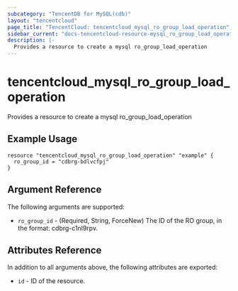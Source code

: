 ```yaml
---
subcategory: "TencentDB for MySQL(cdb)"
layout: "tencentcloud"
page_title: "TencentCloud: tencentcloud_mysql_ro_group_load_operation"
sidebar_current: "docs-tencentcloud-resource-mysql_ro_group_load_operation"
description: |-
  Provides a resource to create a mysql ro_group_load_operation
---
```


# tencentcloud_mysql_ro_group_load_operation

Provides a resource to create a mysql ro_group_load_operation

## Example Usage

```hcl
resource "tencentcloud_mysql_ro_group_load_operation" "example" {
  ro_group_id = "cdbrg-bdlvcfpj"
}
```

## Argument Reference

The following arguments are supported:

* `ro_group_id` - (Required, String, ForceNew) The ID of the RO group, in the format: cdbrg-c1nl9rpv.

## Attributes Reference

In addition to all arguments above, the following attributes are exported:

* `id` - ID of the resource.



